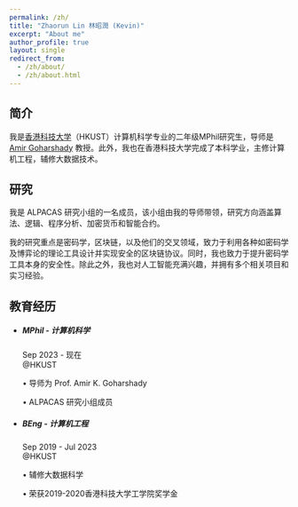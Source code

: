```yaml
---
permalink: /zh/
title: "Zhaorun Lin 林昭潤 (Kevin)"
excerpt: "About me"
author_profile: true
layout: single
redirect_from: 
  - /zh/about/
  - /zh/about.html
---
```


## 简介
我是[香港科技大学](https://hkust.edu.hk)（HKUST）计算机科学专业的二年级MPhil研究生，导师是 [Amir Goharshady](https://amir.goharshady.com) 教授。此外，我也在香港科技大学完成了本科学业，主修计算机工程，辅修大数据技术。

## 研究
我是 ALPACAS 研究小组的一名成员，该小组由我的导师带领，研究方向涵盖算法、逻辑、程序分析、加密货币和智能合约。

我的研究重点是密码学，区块链，以及他们的交叉领域，致力于利用各种如密码学及博弈论的理论工具设计并实现安全的区块链协议。同时，我也致力于提升密码学工具本身的安全性。除此之外，我也对人工智能充满兴趣，并拥有多个相关项目和实习经验。

<link rel="stylesheet" type="text/css" href="/assets/css/mystyle.css">
<link rel="stylesheet" href="https://cdnjs.cloudflare.com/ajax/libs/font-awesome/4.7.0/css/font-awesome.min.css">

<section class="section gray-bg" id="resume">
  <div class="container">
    <div>
      <div class="section-title">
        <h2>教育经历</h2>
      </div>
    </div>
    <div>
      <div class="resume-box">
        <ul>
          <li>
            <div class="icon">
              <!-- <i class="fas fa-user-graduate"></i> -->
              <i class="fas fa-dot-circle"></i>
            </div>
            <h5>MPhil - 计算机科学</h5>
            <span class="time">Sep 2023 - 现在</span>
            <div class="place">@HKUST</div>
            <p>&#x2022; 导师为 Prof. Amir K. Goharshady</p>
            <p>&#x2022; ALPACAS 研究小组成员</p>
          </li>
          <li>
            <div class="icon">
              <!-- <i class="fas fa-user-graduate"></i> -->
              <i class="fas fa-dot-circle"></i>
            </div>
            <h5>BEng - 计算机工程</h5>
            <span class="time">Sep 2019 - Jul 2023</span>
            <div class="place">@HKUST</div>
            <p>&#x2022; 辅修大数据科学</p>
            <p>&#x2022; 荣获2019-2020香港科技大学工学院奖学金</p>
          </li>
        </ul>
      </div>
    </div>
  </div>
</section>

<!-- Fellowships -->
<!-- <section class="section gray-bg" id="resume">
  <div class="container">
    <div>
      <div class="section-title">
        <h2>奖学金</h2>
      </div>
    </div>
    <div>
      <div class="resume-box">
        <ul>
          <li>
            <div class="icon">
              <i class="fas fa-dot-circle"></i>
            </div>
            <h5>研究生奖学金</h5>
            <span class="time">Sep 2023 - 现在</span>
            <div class="place">@HKUST</div>
            <p>HK$18390/月</p>
          </li>
        </ul>
      </div>
    </div>
  </div>
</section> -->

<!-- Extracurricular activities -->
<!-- <section class="section gray-bg" id="resume">
  <div class="container">
    <div>
      <div class="section-title">
        <h2>课外活动</h2>
      </div>
    </div>
    <div>
      <div class="resume-box">
        <ul>
          <li>
            <div class="icon">
              <i class="fas fa-dot-circle"></i>
            </div>
            <h5>附属委员会成员</h5>
            <span class="time">Sep 2019 - Feb 2020</span>
            <div class="place">@中华创新与创业联盟（HKUST 分部）</div>
            <p>&#x2022; 中华创新与创业联盟是一个致力于培养各学科学生成为可持续未来的领导者与创业者的组织。该组织欢迎来自各地的学生加入，并在美国和澳大利亚设有四个分会。</p>
            <p>&#x2022; 举办活动与工作坊，邀请来自各领域的专业人士分享他们在创业与初创公司的经验。</p>
          </li>
        </ul>
      </div>
    </div>
  </div>
</section> -->
